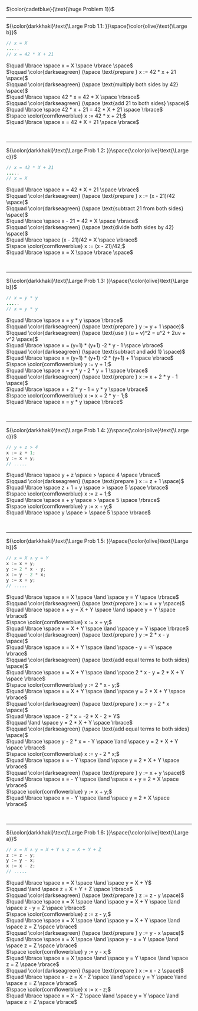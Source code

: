 $\color{cadetblue}{\text{\huge Problem 1}}$

---------------

${\color{darkkhaki}\text{\Large Prob 1.1: }}\space{\color{olive}\text{\Large b}}$

```java
// x = X
.....
// x = 42 * X + 21
```

$\quad \lbrace \space x = X \space \rbrace \space$  
$\qquad \color{darkseagreen} (\space \text{prepare } x := 42 * x + 21 \space)$  
$\qquad \color{darkseagreen} (\space \text{multiply both sides by 42} \space)$  
$\quad \lbrace \space 42 * x = 42 * X \space \rbrace$  
$\qquad \color{darkseagreen} (\space \text{add 21 to both sides} \space)$  
$\quad \lbrace \space 42 * x + 21 = 42 * X + 21 \space \rbrace$  
$\space \color{cornflowerblue} x := 42 * x + 21;$  
$\quad \lbrace \space x = 42 * X + 21 \space \rbrace$  

<br/>

---------------

${\color{darkkhaki}\text{\Large Prob 1.2: }}\space{\color{olive}\text{\Large c}}$

```java
// x = 42 * X + 21
.....
// x = X
```

$\quad \lbrace \space x = 42 * X + 21 \space \rbrace$  
$\qquad \color{darkseagreen} (\space \text{prepare } x := (x - 21)/42 \space)$  
$\qquad \color{darkseagreen} (\space \text{subtract 21 from both sides} \space)$  
$\quad \lbrace \space x - 21 = 42 * X \space \rbrace$  
$\qquad \color{darkseagreen} (\space \text{divide both sides by 42} \space)$  
$\quad \lbrace \space (x - 21)/42 = X \space \rbrace$  
$\space \color{cornflowerblue} x := (x - 21)/42;$  
$\quad \lbrace \space x = X \space \rbrace \space$  

<br/>

---------------

${\color{darkkhaki}\text{\Large Prob 1.3: }}\space{\color{olive}\text{\Large b}}$

```java
// x = y * y
.....
// x = y * y
```

$\quad \lbrace \space x = y * y \space \rbrace$  
$\qquad \color{darkseagreen} (\space \text{prepare } y := y + 1 \space)$  
$\qquad \color{darkseagreen} (\space \text{use } (u + v)^2 = u^2 + 2uv + v^2 \space)$  
$\quad \lbrace \space x = (y+1) * (y+1) -2 * y - 1 \space \rbrace$  
$\qquad \color{darkseagreen} (\space \text{subtract and add 1} \space)$  
$\quad \lbrace \space x = (y+1) * (y+1) -2 * (y+1) + 1 \space \rbrace$  
$\space \color{cornflowerblue} y := y + 1;$  
$\quad \lbrace \space x = y * y - 2 * y + 1 \space \rbrace$  
$\qquad \color{darkseagreen} (\space \text{prepare } x := x + 2 * y - 1 \space)$  
$\quad \lbrace \space x + 2 * y - 1 = y * y \space \rbrace$  
$\space \color{cornflowerblue} x := x + 2 * y - 1;$  
$\quad \lbrace \space x = y * y \space \rbrace$  

<br/>

---------------

${\color{darkkhaki}\text{\Large Prob 1.4: }}\space{\color{olive}\text{\Large c}}$

```java
// y + z > 4
x := z + 1; 
y := x + y;
// .....
```

$\quad \lbrace \space y + z \space > \space 4 \space \rbrace$  
$\qquad \color{darkseagreen} (\space \text{prepare } x := z + 1 \space)$  
$\quad \lbrace \space z + 1 + y \space > \space 5 \space \rbrace$  
$\space \color{cornflowerblue} x := z + 1;$  
$\quad \lbrace \space x + y \space > \space 5 \space \rbrace$  
$\space \color{cornflowerblue} y := x + y;$  
$\quad \lbrace \space y \space > \space 5 \space \rbrace$  

<br/>

---------------

${\color{darkkhaki}\text{\Large Prob 1.5: }}\space{\color{olive}\text{\Large b}}$

```java
// x = X ∧ y = Y 
x := x + y; 
y := 2 * x - y;
x := y - 2 * x; 
y := x + y;
// .....
```

$\quad \lbrace \space x = X \space \land \space y = Y \space \rbrace$  
$\qquad \color{darkseagreen} (\space \text{prepare } x := x + y \space)$  
$\quad \lbrace \space x + y = X + Y \space \land \space y = Y \space \rbrace$  
$\space \color{cornflowerblue} x := x + y;$  
$\quad \lbrace \space x = X + Y \space \land \space y = Y \space \rbrace$  
$\qquad \color{darkseagreen} (\space \text{prepare } y := 2 * x - y \space)$  
$\quad \lbrace \space x = X + Y \space \land \space - y = -Y \space \rbrace$  
$\qquad \color{darkseagreen} (\space \text{add equal terms to both sides} \space)$  
$\quad \lbrace \space x = X + Y \space \land \space 2 * x - y = 2 * X + Y \space \rbrace$  
$\space \color{cornflowerblue} y := 2 * x - y;$  
$\quad \lbrace \space x = X + Y \space \land \space y = 2 * X + Y \space \rbrace$  
$\qquad \color{darkseagreen} (\space \text{prepare } x := y - 2 * x \space)$  
$\quad \lbrace \space - 2 * x = -2 * X - 2 * Y$  
$\qquad \land \space y = 2 * X + Y \space \rbrace$  
$\qquad \color{darkseagreen} (\space \text{add equal terms to both sides} \space)$  
$\quad \lbrace \space y - 2 * x = - Y \space \land \space y = 2 * X + Y \space \rbrace$  
$\space \color{cornflowerblue} x := y - 2 * x;$  
$\quad \lbrace \space x = - Y \space \land \space y = 2 * X + Y \space \rbrace$  
$\qquad \color{darkseagreen} (\space \text{prepare } y := x + y \space)$  
$\quad \lbrace \space x = - Y \space \land \space x + y = 2 * X \space \rbrace$  
$\space \color{cornflowerblue} y := x + y;$  
$\quad \lbrace \space x = - Y \space \land \space y = 2 * X \space \rbrace$  

<br/>

---------------

${\color{darkkhaki}\text{\Large Prob 1.6: }}\space{\color{olive}\text{\Large  a}}$

```java
// x = X ∧ y = X + Y ∧ z = X + Y + Z
z := z - y; 
y := y - x; 
x := x - z;
// .....
```

$\quad \lbrace \space x = X \space \land \space y = X + Y$  
$\qquad \land \space z = X + Y + Z \space \rbrace$  
$\qquad \color{darkseagreen} (\space \text{prepare } z := z - y \space)$  
$\quad \lbrace \space x = X \space \land \space y = X + Y \space \land \space z - y = Z \space \rbrace$  
$\space \color{cornflowerblue} z := z - y;$  
$\quad \lbrace \space x = X \space \land \space y = X + Y \space \land \space z = Z \space \rbrace$  
$\qquad \color{darkseagreen} (\space \text{prepare } y := y - x \space)$  
$\quad \lbrace \space x = X \space \land \space y - x = Y \space \land \space z = Z \space \rbrace$  
$\space \color{cornflowerblue} y := y - x;$  
$\quad \lbrace \space x = X \space \land \space y = Y \space \land \space z = Z \space \rbrace$  
$\qquad \color{darkseagreen} (\space \text{prepare } x := x - z \space)$  
$\quad \lbrace \space x - z = X - Z \space \land \space y = Y \space \land \space z = Z \space \rbrace$  
$\space \color{cornflowerblue} x := x - z;$  
$\quad \lbrace \space x = X - Z \space \land \space y = Y \space \land \space z = Z \space \rbrace$  

<br/>

